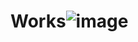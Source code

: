 # Works![image](https://user-images.githubusercontent.com/109411689/180164833-4c87c854-3d09-4f3c-ae5e-b30b4f0dafb8.png)

